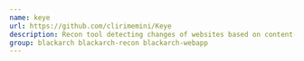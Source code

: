 ```yaml
---
name: keye
url: https://github.com/clirimemini/Keye
description: Recon tool detecting changes of websites based on content-length differences.
group: blackarch blackarch-recon blackarch-webapp
---
```

